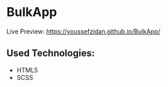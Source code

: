 # BulkApp

Live Preview:  https://youssefzidan.github.io/BulkApp/

<h2> Used Technologies: </h2>
<ul>
  <li> HTML5</li> 
  <li> SCSS</li> 
</ul>
